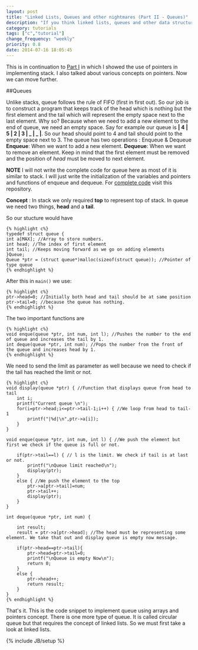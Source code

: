 ```yaml
---
layout: post
title: "Linked Lists, Queues and other nightmares (Part II - Queues)"
description: "If you think linked lists, queues and other data structures are your worst nightmares then go on and read this tutorial. This might just help."
category: tutorials
tags: ["c","tutorial"]
change_frequency: "weekly"
priority: 0.8
date: 2014-07-16 18:05:45
---
```


This is in continuation to [Part I](http://bhavyanshu.me/tutorials/linked-lists-queues--other-nightmares-part-i/07/16/2014/) in which I showed the use of pointers in implementing stack. I also talked about various concepts on pointers. Now we can move further.

##Queues

Unlike stacks, queue follows the rule of FIFO (first in first out). So our job is to construct a program that keeps track of the head which is nothing but the first element and the tail which will represent the empty space next to the last element. Why so? Because when we need to add a new element to the end of queue, we need an empty space. 
Say for example our queue is **| 4 | 5 | 2 | 3 | _ | _ |**. So our head should point to 4 and tail should point to the empty space next to 3. The queue has two operations : Enqueue & Dequeue
**Enqueue**: When we want to add a new element.
**Dequeue**: When we want to remove an element. Keep in mind that the first element must be removed and the position of *head* must be moved to next element.

**NOTE** I will not write the complete code for queue here as most of it is similar to stack. I will just write the initialization of the variables and pointers and functions of enqueue and dequeue. For [complete code](https://github.com/bhavyanshu/RandomAlgorithms) visit this repository.

**Concept** : In stack we only required **top** to represent top of stack. In queue we need two things, **head** and a **tail**.

So our stucture would have 

    {% highlight c%}
    typedef struct queue {
	int a[MAX]; //Array to store numbers.
	int head; //The index of first element
	int tail; //Keeps moving forward as we go on adding elements
    }Queue;
    Queue *ptr = (struct queue*)malloc(sizeof(struct queue)); //Pointer of type queue
    {% endhighlight %}
    
After this in `main()` we use:

    {% highlight c%}
    ptr->head=0; //Initially both head and tail should be at same position
	ptr->tail=0; //because the queue has nothing.
	{% endhighlight %}

The two important functions are 

    {% highlight c%}
    void enque(queue *ptr, int num, int l); //Pushes the number to the end of queue and increases the tail by 1.
    int deque(queue *ptr, int num); //Pops the number from the front of the queue and increases head by 1.
    {% endhighlight %}

We need to send the limit as parameter as well because we need to check if the tail has reached the limit or not.

    {% highlight c%}
    void display(queue *ptr) { //Function that displays queue from head to tail
    	int i;
    	printf("Current queue \n");
    	for(i=ptr->head;i<=ptr->tail-1;i++) { //We loop from head to tail-1
    		printf("|%d|\n",ptr->a[i]);
    	}
    }
    
    void enque(queue *ptr, int num, int l) { //We push the element but first we check if the queue is full or not.
    
    	if(ptr->tail==l) { // l is the limit. We check if tail is at last or not.
    		printf("\nQueue limit reached\n");
    		display(ptr);
    	}
    	else { //We push the element to the top
    		ptr->a[ptr->tail]=num;
    		ptr->tail++;
    		display(ptr);
    	}
    }

    int deque(queue *ptr, int num) {
    
    	int result;
    	result = ptr->a[ptr->head]; //The head must be representing some element. We take that out and display queue is empty now message.
    	
    	if(ptr->head==ptr->tail){
    		ptr->head=ptr->tail=0;
    		printf("\nQueue is empty Now\n");
    		return 0;
    	}
    	else {
    		ptr->head++;
    		return result;
    	}
    }
    {% endhighlight %}

That's it. This is the code snippet to implement queue using arrays and pointers concept. There is one more type of queue. It is called circular queue but that requires the concept of linked lists. So we must first take a look at linked lists.


{% include JB/setup %}
